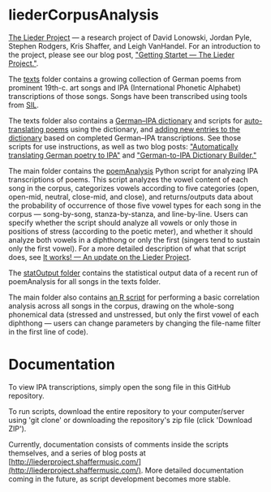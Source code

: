 # liederCorpusAnalysis

[The Lieder Project](http://liederproject.shaffermusic.com/) — a research project of David Lonowski, Jordan Pyle, Stephen Rodgers, Kris Shaffer, and Leigh VanHandel. For an introduction to the project, please see our blog post, ["Getting Startet — The Lieder Project."](http://liederproject.shaffermusic.com/2015/getting-started-the-lieder-project).

The [texts](https://github.com/corpusmusic/liederCorpusAnalysis/tree/master/texts) folder contains a growing collection of German poems from prominent 19th-c. art songs and IPA (International Phonetic Alphabet) transcriptions of those songs. Songs have been transcribed using tools from [SIL](http://scripts.sil.org/cms/scripts/page.php?item_id=IPAhome).


The texts folder also contains a [German–IPA dictionary](https://github.com/corpusmusic/liederCorpusAnalysis/blob/master/texts/GermanIPADictionary.txt) and scripts for [auto-translating poems](https://github.com/corpusmusic/liederCorpusAnalysis/blob/master/texts/GermanToIPA.py) using the dictionary, and [adding new entries to the dictionary](https://github.com/corpusmusic/liederCorpusAnalysis/blob/master/texts/DictionaryBuilder.py) based on completed German–IPA transcriptions. See those scripts for use instructions, as well as two blog posts: ["Automatically translating German poetry to IPA"](http://liederproject.shaffermusic.com/2015/automatically-translating-german-poetry-to-ipa) and ["German-to-IPA Dictionary Builder."](http://liederproject.shaffermusic.com/2015/german-to-ipa-dictionary-builder)

The main folder contains the [poemAnalysis](https://github.com/corpusmusic/liederCorpusAnalysis/blob/master/poemAnalysis.py) Python script for analyzing IPA transcriptions of poems. This script analyzes the vowel content of each song in the corpus, categorizes vowels according to five categories (open, open-mid, neutral, close-mid, and close), and returns/outputs data about the probability of occurrence of those five vowel types for each song in the corpus — song-by-song, stanza-by-stanza, and line-by-line. Users can specify whether the script should analyze all vowels or only those in positions of stress (according to the poetic meter), and whether it should analyze both vowels in a diphthong or only the first (singers tend to sustain only the first vowel). For a more detailed description of what that script does, see [It works! — An update on the Lieder Project](http://liederproject.shaffermusic.com/2015/it-works-an-update-on-the-lieder-project).

The [statOutput folder](https://github.com/corpusmusic/liederCorpusAnalysis/tree/master/statOutput) contains the statistical output data of a recent run of poemAnalysis for all songs in the texts folder.

The main folder also contains [an R script](https://github.com/corpusmusic/liederCorpusAnalysis/blob/master/correlationsBetweenSongs.R) for performing a basic correlation analysis across all songs in the corpus, drawing on the whole-song phonemical data (stressed and unstressed, but only the first vowel of each diphthong — users can change parameters by changing the file-name filter in the first line of code).

# Documentation

To view IPA transcriptions, simply open the song file in this GitHub repository.

To run scripts, download the entire repository to your computer/server using 'git clone' or downloading the repository's zip file (click 'Download ZIP'). 

Currently, documentation consists of comments inside the scripts themselves, and a series of blog posts at [http://liederproject.shaffermusic.com/](http://liederproject.shaffermusic.com/). More detailed documentation coming in the future, as script development becomes more stable.

